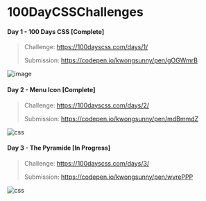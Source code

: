 # 100DayCSSChallenges

#### Day 1 - 100 Days CSS [Complete]
> Challenge: https://100dayscss.com/days/1/
> 
> Submission: https://codepen.io/kwongsunny/pen/gOGWmrB
> 
![image](https://user-images.githubusercontent.com/26192840/146597968-4979fbcd-943a-4aa8-bd16-50e3ffabe6be.png)

#### Day 2 - Menu Icon [Complete]
> Challenge: https://100dayscss.com/days/2/
> 
> Submission: https://codepen.io/kwongsunny/pen/mdBmmdZ
> 
![css](https://user-images.githubusercontent.com/26192840/146654877-a418709f-1373-4ede-853c-54d969aa0754.gif)

#### Day 3 - The Pyramide [In Progress]
> Challenge: https://100dayscss.com/days/3/
> 
> Submission: https://codepen.io/kwongsunny/pen/wvrePPP
> 
![css](https://user-images.githubusercontent.com/26192840/146692638-b00c911e-b624-411a-ab00-931c995c3325.gif)
